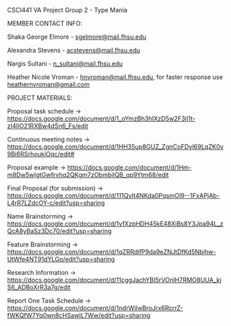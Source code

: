 CSCI441 VA Project Group 2 - Type Mania



MEMBER CONTACT INFO:

Shaka George Elmore - sgelmore@mail.fhsu.edu

Alexandra Stevens - acstevens@mail.fhsu.edu

Nargis Sultani - n_sultani@mail.fhsu.edu

Heather Nicole Vroman - hnvroman@mail.fhsu.edu, for faster response use heathernvroman@gmail.com



PROJECT MATERIALS:

Proposal task schedule -> https://docs.google.com/document/d/1_oYmzBh3hIXzD5w2F3jI1t-zI4IlO21RXBw4dSn6_Fs/edit

Continuous meeting notes -> https://docs.google.com/document/d/1HH35up8GUZ_ZgnCoFDyl69LqZK0v9Bi6RSrhoukiOqc/edit#

Proposal example -> https://docs.google.com/document/d/1Hm-m8Dw5wIgtGwfrvhq2QKgm7zObmbiIQB_qp9Ytm68/edit

Final Proposal (for submission) -> https://docs.google.com/document/d/111QvIt4NKda0PqsmOl9--1FxAPjAb-L4rR7LZdcOY-c/edit?usp=sharing

Name Brainstorming -> https://docs.google.com/document/d/1yfXzpHDH45kE48XiBs8Y3Jpa94L_zQcA8yBaSz3Dc70/edit?usp=sharing

Feature Brainstorming -> https://docs.google.com/document/d/1qZRRdifP9da9eZNJtDfKd5Nbihw-UtWfe4NT91dYLGo/edit?usp=sharing

Research Information -> https://docs.google.com/document/d/11cggJachYBI5rVOnlH7RMO8UUA_kjS6_ADBoXrR3a7g/edit

Report One Task Schedule -> https://docs.google.com/document/d/1ndrWiIwBroJrx6RcrrZ-fWKQfW7Yq0wn8cHSawIL7Ww/edit?usp=sharing
